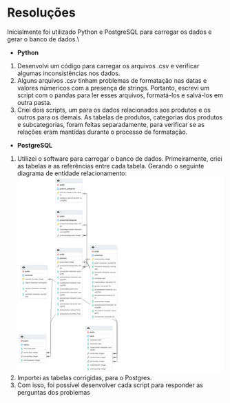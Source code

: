 # Resoluções 
Inicialmente foi utilizado Python e PostgreSQL para carregar os dados e gerar o banco de dados.\
* __Python__
1. Desenvolvi um código para carregar os arquivos .csv e verificar algumas inconsistências nos dados. 
2. Alguns arquivos .csv tinham problemas de formatação nas datas e valores númericos com a presença de strings. Portanto, escrevi um script com o pandas para ler esses arquivos, formatá-los e salvá-los em outra pasta. 
3. Criei dois scripts, um para os dados relacionados aos produtos e os outros para os demais. As tabelas de produtos, categorias dos produtos e subcategorias, foram feitas separadamente, para verificar se as relações eram mantidas durante o processo de formatação. 
* __PostgreSQL__
1. Utilizei o software para carregar o banco de dados. Primeiramente, criei as tabelas e as referências entre cada tabela. Gerando o seguinte  diagrama de entidade  relacionamento:
![alt text](ERD.png)
2. Importei as tabelas corrigidas, para o Postgres.
3. Com isso, foi possível desenvolver cada script para responder as perguntas dos problemas